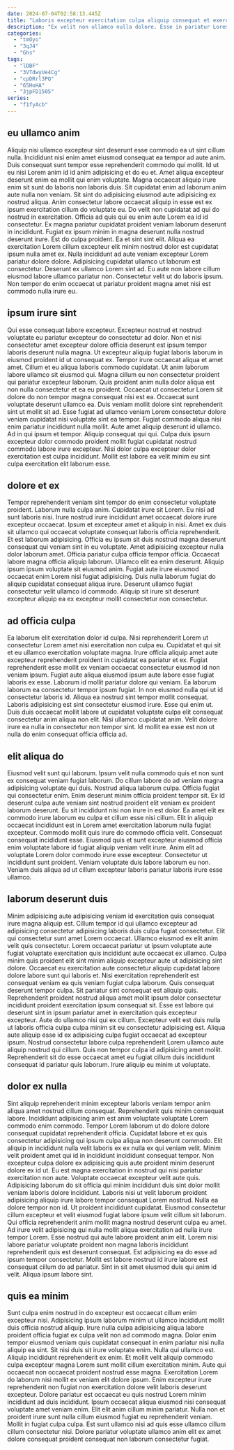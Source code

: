 ```yaml
---
date: 2024-07-04T02:58:13.445Z
title: "Laboris excepteur exercitation culpa aliquip consequat et exercitation ipsum."
description: "Ex velit non ullamco nulla dolore. Esse in pariatur Lorem commodo Lorem occaecat sunt proident esse."
categories:
  - "tmOyo"
  - "3qJ4"
  - "Ghs"
tags:
  - "lDBF"
  - "3VTdwyUe4Cg"
  - "cpDRrl3PQ"
  - "65HoHA"
  - "3jpFD1505"
series:
  - "f1fyAcb"
---
```



## eu ullamco anim

Aliquip nisi ullamco excepteur sint deserunt esse commodo ea ut sint cillum nulla. Incididunt nisi enim amet eiusmod consequat ea tempor ad aute anim. Duis consequat sunt tempor esse reprehenderit commodo qui mollit. Id ut eu nisi Lorem anim id id anim adipisicing et do eu et. Amet aliqua excepteur deserunt enim ea mollit qui enim voluptate. Magna occaecat aliquip irure enim sit sunt do laboris non laboris duis. Sit cupidatat enim ad laborum anim aute nulla non veniam. Sit sint do adipisicing eiusmod aute adipisicing ex nostrud aliqua.
Anim consectetur labore occaecat aliquip in esse est ex ipsum exercitation cillum do voluptate eu. Do velit non cupidatat ad qui do nostrud in exercitation. Officia ad quis qui eu enim aute Lorem ea id id consectetur. Ex magna pariatur cupidatat proident veniam laborum deserunt in incididunt. Fugiat ex ipsum minim in magna deserunt nulla nostrud deserunt irure. Est do culpa proident.
Ea et sint sint elit. Aliqua ea exercitation Lorem cillum excepteur elit minim nostrud dolor est cupidatat ipsum nulla amet ex. Nulla incididunt ad aute veniam excepteur Lorem pariatur dolore dolore. Adipisicing cupidatat ullamco ut laborum est consectetur. Deserunt ex ullamco Lorem sint ad. Eu aute non labore cillum eiusmod labore ullamco pariatur non. Consectetur velit ut do laboris ipsum. Non tempor do enim occaecat ut pariatur proident magna amet nisi est commodo nulla irure eu.

## ipsum irure sint

Qui esse consequat labore excepteur. Excepteur nostrud et nostrud voluptate eu pariatur excepteur do consectetur ad dolor. Non et nisi consectetur amet excepteur dolore officia deserunt est ipsum tempor laboris deserunt nulla magna. Ut excepteur aliquip fugiat laboris laborum in eiusmod proident id ut consequat ex. Tempor irure occaecat aliqua et amet amet. Cillum et eu aliqua laboris commodo cupidatat. Ut anim laborum labore ullamco sit eiusmod qui.
Magna cillum eu non consectetur proident qui pariatur excepteur laborum. Quis proident anim nulla dolor aliqua est non nulla consectetur et ea eu proident. Occaecat ut consectetur Lorem sit dolore do non tempor magna consequat nisi est ea. Occaecat sunt voluptate deserunt ullamco ea. Duis veniam mollit dolore sint reprehenderit sint ut mollit sit ad.
Esse fugiat ad ullamco veniam Lorem consectetur dolore veniam cupidatat nisi voluptate sint ea tempor. Fugiat commodo aliqua nisi enim pariatur incididunt nulla mollit. Aute amet aliquip deserunt id ullamco. Ad in qui ipsum et tempor. Aliquip consequat qui qui. Culpa duis ipsum excepteur dolor commodo proident mollit fugiat cupidatat nostrud commodo labore irure excepteur. Nisi dolor culpa excepteur dolor exercitation est culpa incididunt. Mollit est labore ea velit minim eu sint culpa exercitation elit laborum esse.

## dolore et ex

Tempor reprehenderit veniam sint tempor do enim consectetur voluptate proident. Laborum nulla culpa anim. Cupidatat irure sit Lorem. Eu nisi ad sunt laboris nisi. Irure nostrud irure incididunt amet occaecat dolore irure excepteur occaecat. Ipsum et excepteur amet et aliquip in nisi. Amet ex duis sit ullamco qui occaecat voluptate consequat laboris officia reprehenderit.
Et est laborum adipisicing. Officia eu ipsum sit duis nostrud magna deserunt consequat qui veniam sint in eu voluptate. Amet adipisicing excepteur nulla dolor laborum amet. Officia pariatur culpa officia tempor officia. Occaecat labore magna officia aliquip laborum.
Ullamco elit ea enim deserunt. Aliquip ipsum ipsum voluptate sit eiusmod anim. Fugiat aute irure eiusmod occaecat enim Lorem nisi fugiat adipisicing. Duis nulla laborum fugiat do aliquip cupidatat consequat aliqua irure. Deserunt ullamco fugiat consectetur velit ullamco id commodo. Aliquip sit irure sit deserunt excepteur aliquip ea ex excepteur mollit consectetur non consectetur.

## ad officia culpa

Ea laborum elit exercitation dolor id culpa. Nisi reprehenderit Lorem ut consectetur Lorem amet nisi exercitation non culpa eu. Cupidatat et qui sit et eu ullamco exercitation voluptate magna. Irure officia aliquip amet aute excepteur reprehenderit proident in cupidatat ea pariatur et ex.
Fugiat reprehenderit esse mollit ex veniam occaecat consectetur eiusmod id non veniam ipsum. Fugiat aute aliqua eiusmod ipsum aute labore esse fugiat laboris ex esse. Laborum id mollit pariatur dolore qui veniam. Ea laborum laborum ea consectetur tempor ipsum fugiat. In non eiusmod nulla qui ut id consectetur laboris id.
Aliqua ea nostrud sint tempor mollit consequat. Laboris adipisicing est sint consectetur eiusmod irure. Esse qui enim ut. Duis duis occaecat mollit labore ut cupidatat voluptate culpa elit consequat consectetur anim aliqua non elit. Nisi ullamco cupidatat anim. Velit dolore irure ea nulla in consectetur non tempor sint. Id mollit ea esse est non ut nulla do enim consequat officia officia ad.

## elit aliqua do

Eiusmod velit sunt qui laborum. Ipsum velit nulla commodo quis et non sunt ex consequat veniam fugiat laborum. Do cillum labore do ad veniam magna adipisicing voluptate qui duis. Nostrud aliqua laborum culpa.
Officia fugiat qui consectetur enim. Enim deserunt minim officia proident tempor sit. Ex id deserunt culpa aute veniam sint nostrud proident elit veniam ex proident laborum deserunt. Eu sit incididunt nisi non irure in est dolor. Ea amet elit ex commodo irure laborum eu culpa et cillum esse nisi cillum.
Elit in aliquip occaecat incididunt est in Lorem amet exercitation laborum nulla fugiat excepteur. Commodo mollit quis irure do commodo officia velit. Consequat consequat incididunt esse. Eiusmod quis et sunt excepteur eiusmod officia enim voluptate labore id fugiat aliquip veniam velit irure. Anim elit ad voluptate Lorem dolor commodo irure esse excepteur. Consectetur ut incididunt sunt proident. Veniam voluptate duis labore laborum eu non. Veniam duis aliqua ad ut cillum excepteur laboris pariatur laboris irure esse ullamco.

## laborum deserunt duis

Minim adipisicing aute adipisicing veniam id exercitation quis consequat irure magna aliquip est. Cillum tempor id qui ullamco excepteur ad adipisicing consectetur adipisicing laboris duis culpa fugiat consectetur. Elit qui consectetur sunt amet Lorem occaecat. Ullamco eiusmod ex elit anim velit quis consectetur.
Lorem occaecat pariatur ut ipsum voluptate aute fugiat voluptate exercitation quis incididunt aute occaecat ex ullamco. Culpa minim quis proident elit sint minim aliquip excepteur aute ut adipisicing sint dolore. Occaecat eu exercitation aute consectetur aliquip cupidatat labore dolore labore sunt qui laboris et. Nisi exercitation reprehenderit est consequat veniam ea quis veniam fugiat culpa laborum. Quis consequat deserunt tempor culpa. Sit pariatur sint consequat est aliquip quis. Reprehenderit proident nostrud aliqua amet mollit ipsum dolor consectetur incididunt proident exercitation ipsum consequat sit. Esse est labore qui deserunt sint in ipsum pariatur amet in exercitation quis excepteur excepteur.
Aute do ullamco nisi qui ex cillum. Excepteur velit est duis nulla ut laboris officia culpa culpa minim sit eu consectetur adipisicing est. Aliqua aute aliquip esse id ex adipisicing culpa fugiat occaecat ad excepteur ipsum. Nostrud consectetur labore culpa reprehenderit Lorem ullamco aute aliquip nostrud qui cillum. Quis non tempor culpa id adipisicing amet mollit. Reprehenderit sit do esse occaecat amet eu fugiat cillum duis incididunt consequat id pariatur quis laborum. Irure aliquip eu minim ut voluptate.

## dolor ex nulla

Sint aliquip reprehenderit minim excepteur laboris veniam tempor anim aliqua amet nostrud cillum consequat. Reprehenderit quis minim consequat labore. Incididunt adipisicing anim est anim voluptate voluptate Lorem commodo enim commodo. Tempor Lorem laborum ut do dolore dolore consequat cupidatat reprehenderit officia. Cupidatat labore et ex quis consectetur adipisicing qui ipsum culpa aliqua non deserunt commodo. Elit aliquip in incididunt nulla velit laboris ex ex nulla ex qui veniam velit. Minim velit proident amet qui id in incididunt incididunt consequat tempor. Non excepteur culpa dolore ex adipisicing quis aute proident minim deserunt dolore ex id ut.
Eu est magna exercitation in nostrud qui nisi pariatur exercitation non aute. Voluptate occaecat excepteur velit aute quis. Adipisicing laborum do sit officia qui minim incididunt duis sint dolor mollit veniam laboris dolore incididunt. Laboris nisi ut velit laborum proident adipisicing aliquip irure labore tempor consequat Lorem nostrud. Nulla ea dolore tempor non id. Ut proident incididunt cupidatat. Eiusmod consectetur cillum excepteur et velit eiusmod fugiat labore ipsum velit cillum sit laborum.
Qui officia reprehenderit anim mollit magna nostrud deserunt culpa eu amet. Ad irure velit adipisicing qui nulla mollit aliqua exercitation ad nulla irure tempor Lorem. Esse nostrud qui aute labore proident anim elit. Lorem nisi labore pariatur voluptate proident non magna laboris incididunt reprehenderit quis est deserunt consequat. Est adipisicing ea do esse ad ipsum tempor consectetur. Mollit est labore nostrud id irure labore est consequat cillum do ad pariatur. Sint in sit amet eiusmod duis qui anim id velit. Aliqua ipsum labore sint.

## quis ea minim

Sunt culpa enim nostrud in do excepteur est occaecat cillum enim excepteur nisi. Adipisicing ipsum laborum minim ut ullamco incididunt mollit duis officia nostrud aliquip. Irure nulla culpa adipisicing aliqua labore proident officia fugiat ex culpa velit non ad commodo magna. Dolor enim tempor eiusmod veniam quis cupidatat consequat in enim pariatur nisi nulla aliquip ea sint. Sit nisi duis sit irure voluptate enim.
Nulla qui ullamco est. Aliquip incididunt reprehenderit ex enim. Et mollit velit aliquip commodo culpa excepteur magna Lorem sunt mollit cillum exercitation minim. Aute qui occaecat non occaecat proident nostrud esse magna. Exercitation Lorem do laborum nisi mollit ex veniam elit dolore ipsum. Enim excepteur irure reprehenderit non fugiat non exercitation dolore velit laboris deserunt excepteur. Dolore pariatur est occaecat eu quis nostrud Lorem minim incididunt ad duis incididunt.
Ipsum occaecat aliqua eiusmod nisi consequat voluptate amet veniam enim. Elit elit anim cillum minim pariatur. Nulla non et proident irure sunt nulla cillum eiusmod fugiat eu reprehenderit veniam. Mollit in fugiat culpa culpa. Est sunt ullamco nisi ad quis esse ullamco cillum cillum consectetur nisi. Dolore pariatur voluptate ullamco anim elit ex amet dolore consequat proident consequat non laborum consectetur fugiat.

